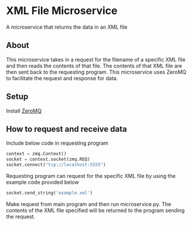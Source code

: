 # XML File Microservice

A microservice that returns the data in an XML file

## About

This microservice takes in a request for the filename of a specific XML file and then reads the contents of that file.
The contents of that XML file are then sent back to the requesting program. This microservice uses ZeroMQ to facilitate
the request and response for data.

## Setup

Install [ZeroMQ](https://zeromq.org/languages/python/)

## How to request and receive data

Include below code in requesting program

```python
context = zmq.Context()
socket = context.socket(zmq.REQ)
socket.connect("tcp://localhost:5555")
```

Requesting program can request for the specific XML file by using the example code provided below
```python
socket.send_string('example.xml')
```

Make request from main program and then run microservice.py. The contents of the XML file specified will be returned to the program sending the request.